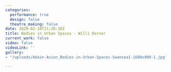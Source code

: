 ```yaml
---
categories:
  performance: true
  design: false
  theatre_making: false
date: 2020-02-10T21:20:38Z
title: Bodies in Urban Spaces - Willi Dorner
current_work: false
video: false
videoLink: ''
gallery:
- "/uploads/Adain-Avion_Bodies-in-Urban-Spaces-Swansea1-1600x900-1.jpg"

---
```

